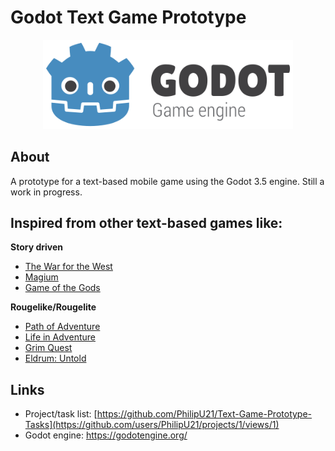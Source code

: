 # Godot Text Game Prototype

<p align="center">
  <a href="https://godotengine.org/">
    <img src="assets/logo_outlined.png" width="400" alt="Godot Engine logo">
  </a>
</p>

## About
A prototype for a text-based mobile game using the Godot 3.5 engine. Still a work in progress.


## Inspired from other text-based games like:

**Story driven**
* [The War for the West](https://play.google.com/store/apps/details?id=org.hostedgames.warforwest&hl=en_US&gl=US)
* [Magium](https://play.google.com/store/apps/details?id=com.magiumgames.magium&hl=en_US&gl=US)
* [Game of the Gods](https://play.google.com/store/apps/details?id=com.warquest&hl=en_US&gl=US)

**Rougelike/Rougelite**
* [Path of Adventure](https://play.google.com/store/apps/details?id=com.keeweed.pathofadventure&hl=en_US&gl=US)
* [Life in Adventure](https://play.google.com/store/apps/details?id=com.StudioWheel.Bard&hl=en_US&gl=US)
* [Grim Quest](https://play.google.com/store/apps/details?id=com.grimdev.grimquest&hl=en_US&gl=US)
* [Eldrum: Untold](https://play.google.com/store/apps/details?id=com.gotterdammerung.untold&hl=en_US&gl=US)

## Links
* Project/task list: [https://github.com/PhilipU21/Text-Game-Prototype-Tasks](https://github.com/users/PhilipU21/projects/1/views/1)
* Godot engine: https://godotengine.org/
